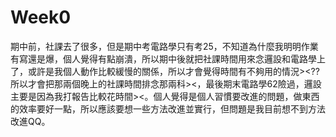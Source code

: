 # Week0
期中前，社課去了很多，但是期中考電路學只有考25，不知道為什麼我明明作業有寫還是爆，個人覺得有點崩潰，所以期中後就把社課時間用來念邏設和電路學上了，或許是我個人動作比較緩慢的關係，所以才會覺得時間有不夠用的情況><??所以才會把那兩個晚上的社課時間排念那兩科><，最後期末電路學62險過，邏設主要是因為我打報告比較花時間><。個人覺得是個人習慣要改進的問題，做東西的效率要好一點，所以應該要想一些方法改進並實行，但問題是我目前想不到方法改進QQ。